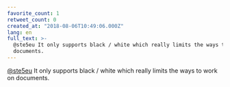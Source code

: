 ```yaml
---
favorite_count: 1
retweet_count: 0
created_at: "2018-08-06T10:49:06.000Z"
lang: en
full_text: >-
  @ste5eu It only supports black / white which really limits the ways to work on
  documents.
---
```


[@ste5eu](https://twitter.com/ste5eu) It only supports black / white which
really limits the ways to work on documents.
